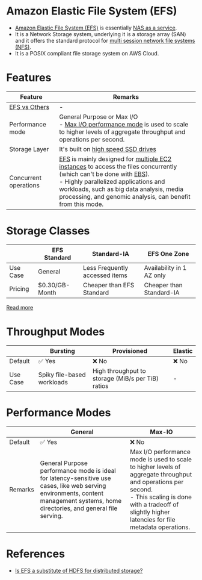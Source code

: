 
# Amazon Elastic File System (EFS)
- [Amazon Elastic File System (EFS)](https://docs.aws.amazon.com/efs/latest/ug/whatisefs.html) is essentially [NAS as a service](https://aws.amazon.com/what-is/nas/).
- It is a Network Storage system, underlying it is a storage array (SAN) and it offers the standard protocol for [multi session network file systems (NFS)](../Network-Protocols.md).
- It is a POSIX compliant file storage system on AWS Cloud.

# Features

| Feature                             | Remarks                                                                                                                                                                                                                                                                                                                                                                                                                  |
|-------------------------------------|--------------------------------------------------------------------------------------------------------------------------------------------------------------------------------------------------------------------------------------------------------------------------------------------------------------------------------------------------------------------------------------------------------------------------|
| [EFS vs Others](../S3vsEBSvsEFS.md) | -                                                                                                                                                                                                                                                                                                                                                                                                                        |
| Performance mode                    | General Purpose or Max I/O<br/>- [Max I/O performance mode](https://docs.aws.amazon.com/efs/latest/ug/performance.html) is used to scale to higher levels of aggregate throughput and operations per second.                                                                                                                                                                                                             |
| Storage Layer                       | It's built on [high speed SSD drives](https://en.wikipedia.org/wiki/Solid-state_drive)                                                                                                                                                                                                                                                                                                                                   |
| Concurrent operations               | [EFS](https://docs.aws.amazon.com/efs/latest/ug/performance.html) is mainly designed for [multiple EC2 instances](../../3_ComputeServices/AmazonEC2) to access the files concurrently (which can't be done with [EBS](../1_BlockStorageTypes/AmazonEBS/Readme.md)).<br/>- Highly parallelized applications and workloads, such as big data analysis, media processing, and genomic analysis, can benefit from this mode. |

# Storage Classes

|          | EFS Standard   | Standard-IA                    | EFS One Zone              |
|----------|----------------|--------------------------------|---------------------------|
| Use Case | General        | Less Frequently accessed items | Availability in 1 AZ only |
| Pricing  | $0.30/GB-Month | Cheaper than EFS Standard      | Cheaper than Standard-IA  |

[Read more](https://docs.aws.amazon.com/efs/latest/ug/storage-classes.html)

# Throughput Modes

|          | Bursting                   | Provisioned                                       | Elastic |
|----------|----------------------------|---------------------------------------------------|---------|
| Default  | :white_check_mark: Yes     | :x: No                                            | :x: No  |
| Use Case | Spiky file-based workloads | High throughput to storage (MiB/s per TiB) ratios | -       |

# Performance Modes

|         | General                                                                                                                                                                           | Max-IO                                                                                                                                                                                                               |
|---------|-----------------------------------------------------------------------------------------------------------------------------------------------------------------------------------|----------------------------------------------------------------------------------------------------------------------------------------------------------------------------------------------------------------------|
| Default | :white_check_mark: Yes                                                                                                                                                            | :x: No                                                                                                                                                                                                               |
| Remarks | General Purpose performance mode is ideal for latency-sensitive use cases, like web serving environments, content management systems, home directories, and general file serving. | Max I/O performance mode is used to scale to higher levels of aggregate throughput and operations per second. <br/>- This scaling is done with a tradeoff of slightly higher latencies for file metadata operations. |


# References
- [Is EFS a substitute of HDFS for distributed storage?](https://stackoverflow.com/questions/60698924/is-efs-a-substitute-of-hdfs-for-distributed-storage)